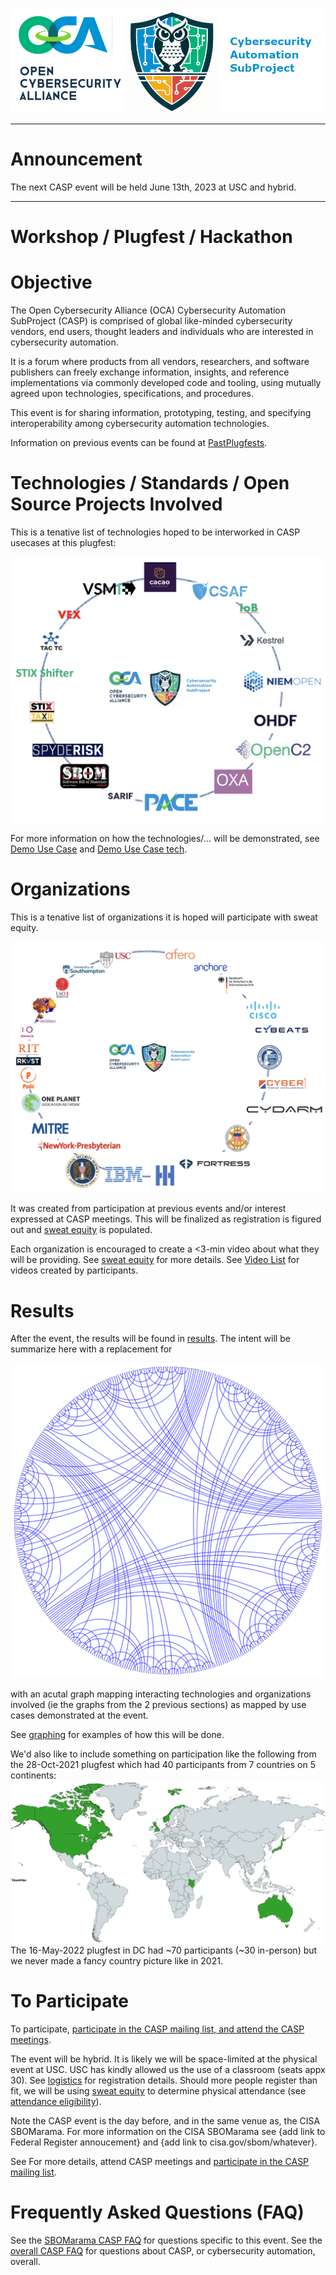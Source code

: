 ![logo](../../../Images/Casp-landscape3.png)

---

# Announcement

The next CASP event will be held June 13th, 2023 at USC and hybrid.

---


# Workshop / Plugfest / Hackathon

# Objective
The Open Cybersecurity Alliance (OCA) Cybersecurity Automation SubProject (CASP) is comprised of global like-minded cybersecurity vendors, end users, thought leaders and individuals who are interested in cybersecurity automation.

It is a forum where products from all vendors, researchers, and software publishers can freely exchange information, insights, and reference implementations via commonly developed code and tooling, using mutually agreed upon technologies, specifications, and procedures.

This event is for sharing information, prototyping, testing, 
and specifying interoperability among cybersecurity automation technologies.

Information on previous events can be found at
[PastPlugfests](../../PastPlugfests/).

# Technologies / Standards / Open Source Projects Involved
This is a tenative list of technologies hoped to be interworked
in CASP usecases at this plugfest:

![technologies](../../../Images/CASP_technologies.png)

For more information on how the technologies/... will be demonstrated,
see [Demo Use Case](./UseCases/README.md)
and [Demo Use Case tech](./UseCases/use_case_tech.md).

# Organizations
This is a tenative list of organizations it is hoped will participate
with sweat equity.

![orgs](../../../Images/CASP_orgs2.png)

It was created from participation at previous events and/or interest
expressed at CASP meetings.
This will be finalized as registration is figured out and
[sweat equity](./SweatEquity/README.md) is populated.

Each organization is encouraged to create a <3-min video about
what they will be providing. 
See [sweat equity](./SweatEquity/README.md)
for more details.
See [Video List](./SweatEquity/video_list.md) for videos created by 
participants.

# Results
After the event, the results will be found in [results](./Results/README.md).
The intent will be summarize here with a replacement for

![results](../../../Images/BigPictureConnections.png)

with an acutal graph mapping interacting technologies 
and organizations involved (ie the graphs from the 2 previous sections)
as mapped by use cases demonstrated at the event.

See [graphing](./SweatEquity/graphing_results.md) for examples of how this will be done.

We'd also like to include something on participation 
like the following from the 28-Oct-2021 plugfest which had 
40 participants from 7 countries on 5 continents:
![results](../../../Images/7_countries.png)
The 16-May-2022 plugfest in DC had ~70 participants (~30 in-person)
but we never made a fancy country picture like in 2021.

# To Participate
To participate,
[participate in the CASP mailing list, and attend the CASP meetings](https://lists.oasis-open-projects.org/g/oca-casp).

The event will be hybrid.
It is likely we will be space-limited 
at the physical event at USC.
USC has kindly allowed us the use of a classroom
(seats appx 30).
See [logistics](./logistics.md)
for registration details.
Should more people register
than fit, we will be using 
[sweat equity](./faq.md#what-is-sweat-equity)
to determine physical attendance
(see [attendance eligibility](./faq.md#how-will-physical-attendance-be-determined)).

Note the CASP event is the day before, 
and in the same venue as, 
the CISA SBOMarama.
For more information on the CISA SBOMarama 
see {add link to Federal Register annoucement} 
and {add link to cisa.gov/sbom/whatever}.

See 
For more details, attend CASP meetings
and [participate in the CASP mailing list](https://lists.oasis-open-projects.org/g/oca-casp).

# Frequently Asked Questions (FAQ)
See the [SBOMarama CASP FAQ](faq.md) for questions 
specific to this event. 
See the [overall CASP FAQ](../../CASP-FAQ.md) for questions 
about CASP, or cybersecurity automation, overall.
